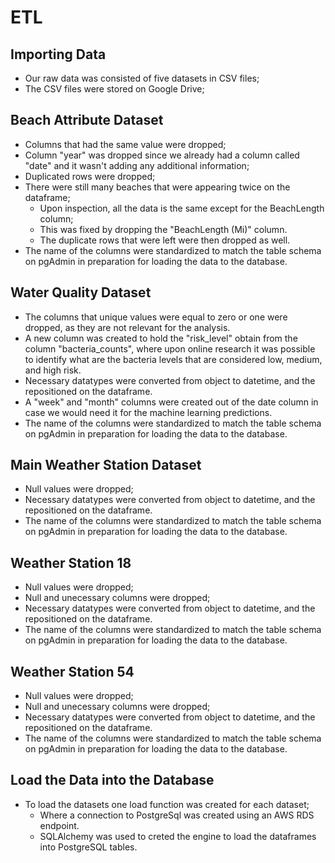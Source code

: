 # ETL

## Importing Data

- Our raw data was consisted of five datasets in CSV files;
- The CSV files were stored on Google Drive;


## Beach Attribute Dataset

- Columns that had the same value were dropped;
- Column "year" was dropped since we already had a column called "date" and it wasn't adding any additional information;
- Duplicated rows were dropped;
- There were still many beaches that were appearing twice on the dataframe;
    - Upon inspection, all the data is the same except for the BeachLength column;
    - This was fixed by dropping the "BeachLength (Mi)" column.
    - The duplicate rows that were left were then dropped as well.
- The name of the columns were standardized to match the table schema on pgAdmin in preparation for loading the data to the database.


## Water Quality Dataset

- The columns that unique values were equal to zero or one were dropped, as they are not relevant for the analysis.
- A new column was created to hold the "risk_level" obtain from the column "bacteria_counts", where upon online research it was possible to identify what are the bacteria levels that are considered low, medium, and high risk.
- Necessary datatypes were converted from object to datetime, and the repositioned on the dataframe.
- A "week" and "month" columns were created out of the date column in case we would need it for the machine learning predictions.
- The name of the columns were standardized to match the table schema on pgAdmin in preparation for loading the data to the database.


## Main Weather Station Dataset

- Null values were dropped;
- Necessary datatypes were converted from object to datetime, and the repositioned on the dataframe.
- The name of the columns were standardized to match the table schema on pgAdmin in preparation for loading the data to the database.


## Weather Station 18

- Null values were dropped;
- Null and unecessary columns were dropped;
- Necessary datatypes were converted from object to datetime, and the repositioned on the dataframe.
- The name of the columns were standardized to match the table schema on pgAdmin in preparation for loading the data to the database.

## Weather Station 54

- Null values were dropped;
- Null and unecessary columns were dropped;
- Necessary datatypes were converted from object to datetime, and the repositioned on the dataframe.
- The name of the columns were standardized to match the table schema on pgAdmin in preparation for loading the data to the database.


## Load the Data into the Database

- To load the datasets one load function was created for each dataset;
    - Where a connection to PostgreSql was created using an AWS RDS endpoint.
    - SQLAlchemy was used to creted the engine to load the dataframes into PostgreSQL tables.
